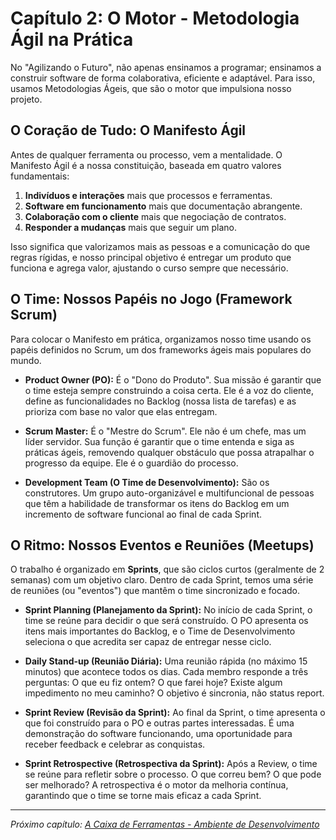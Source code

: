 # Capítulo 2: O Motor - Metodologia Ágil na Prática

No "Agilizando o Futuro", não apenas ensinamos a programar; ensinamos a construir software de forma colaborativa, eficiente e adaptável. Para isso, usamos Metodologias Ágeis, que são o motor que impulsiona nosso projeto.

## O Coração de Tudo: O Manifesto Ágil

Antes de qualquer ferramenta ou processo, vem a mentalidade. O Manifesto Ágil é a nossa constituição, baseada em quatro valores fundamentais:

1.  **Indivíduos e interações** mais que processos e ferramentas.
2.  **Software em funcionamento** mais que documentação abrangente.
3.  **Colaboração com o cliente** mais que negociação de contratos.
4.  **Responder a mudanças** mais que seguir um plano.

Isso significa que valorizamos mais as pessoas e a comunicação do que regras rígidas, e nosso principal objetivo é entregar um produto que funciona e agrega valor, ajustando o curso sempre que necessário.

## O Time: Nossos Papéis no Jogo (Framework Scrum)

Para colocar o Manifesto em prática, organizamos nosso time usando os papéis definidos no Scrum, um dos frameworks ágeis mais populares do mundo.

*   **Product Owner (PO):** É o "Dono do Produto". Sua missão é garantir que o time esteja sempre construindo a coisa certa. Ele é a voz do cliente, define as funcionalidades no Backlog (nossa lista de tarefas) e as prioriza com base no valor que elas entregam.

*   **Scrum Master:** É o "Mestre do Scrum". Ele não é um chefe, mas um líder servidor. Sua função é garantir que o time entenda e siga as práticas ágeis, removendo qualquer obstáculo que possa atrapalhar o progresso da equipe. Ele é o guardião do processo.

*   **Development Team (O Time de Desenvolvimento):** São os construtores. Um grupo auto-organizável e multifuncional de pessoas que têm a habilidade de transformar os itens do Backlog em um incremento de software funcional ao final de cada Sprint.

## O Ritmo: Nossos Eventos e Reuniões (Meetups)

O trabalho é organizado em **Sprints**, que são ciclos curtos (geralmente de 2 semanas) com um objetivo claro. Dentro de cada Sprint, temos uma série de reuniões (ou "eventos") que mantêm o time sincronizado e focado.

*   **Sprint Planning (Planejamento da Sprint):** No início de cada Sprint, o time se reúne para decidir o que será construído. O PO apresenta os itens mais importantes do Backlog, e o Time de Desenvolvimento seleciona o que acredita ser capaz de entregar nesse ciclo.

*   **Daily Stand-up (Reunião Diária):** Uma reunião rápida (no máximo 15 minutos) que acontece todos os dias. Cada membro responde a três perguntas: O que eu fiz ontem? O que farei hoje? Existe algum impedimento no meu caminho? O objetivo é sincronia, não status report.

*   **Sprint Review (Revisão da Sprint):** Ao final da Sprint, o time apresenta o que foi construído para o PO e outras partes interessadas. É uma demonstração do software funcionando, uma oportunidade para receber feedback e celebrar as conquistas.

*   **Sprint Retrospective (Retrospectiva da Sprint):** Após a Review, o time se reúne para refletir sobre o processo. O que correu bem? O que pode ser melhorado? A retrospectiva é o motor da melhoria contínua, garantindo que o time se torne mais eficaz a cada Sprint.

---

*Próximo capítulo: [A Caixa de Ferramentas - Ambiente de Desenvolvimento](./02-ambiente-desenvolvimento.md)*
